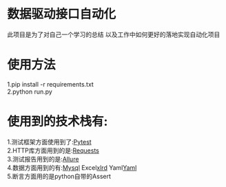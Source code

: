 # 数据驱动接口自动化
此项目是为了对自己一个学习的总结
以及工作中如何更好的落地实现自动化项目
# 使用方法
1.pip install -r requirements.txt  
2.python run.py
# 使用到的技术栈有:
1.测试框架方面使用到了:[Pytest](https://learning-pytest.readthedocs.io/zh/latest/)  
2.HTTP库方面用到的是:[Requests](https://docs.python-requests.org/en/master/)  
3.测试报告用到的是:[Allure](https://docs.qameta.io/allure/)  
4.数据方面用到的有:[Mysql](https://github.com/PyMySQL/PyMySQL) Excel[xlrd](https://xlrd.readthedocs.io/en/latest/api.html)  Yaml[Yaml](https://pyyaml.org/wiki/PyYAMLDocumentation)  
5.断言方面用的是python自带的Assert  


